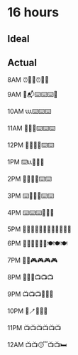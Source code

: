 # 16 hours

## Ideal  

## Actual  

8AM ⏰🛌🛌⏰🛀🥣

9AM 💬📬⌨️⌨️⌨️🚽

10AM 📞📞📞⌨️⌨️⌨️

11AM 🏡🏡🚽⌨️⌨️⌨️

12PM 🥪🥪🏡💬⌨️⌨️

1PM ⌨️📞📞🚽🏡🏡

2PM 🥱😴😴💬⌨️⌨️

3PM ⌨️🚽💬💬⌨️⌨️

4PM ⌨️⌨️⌨️📱📱💬

5PM 🚴‍♂️🚴‍♂️🏋️‍♂️🏋️‍♂️🏋️‍♂️🚴‍♂️ 

6PM 🚴‍♂️👨‍🍳👨‍🍳🍽️🍽️🍽️

7PM 📱📱🎮🎮🎮🎮

8PM 🚽📱📱📺📺📺

9PM 📺📺📺📱📱📱

10PM 🚽🪥📱📱📱

11PM 📺📺📺📺📺📺

12AM 📺📺😴📺📺🛏️
